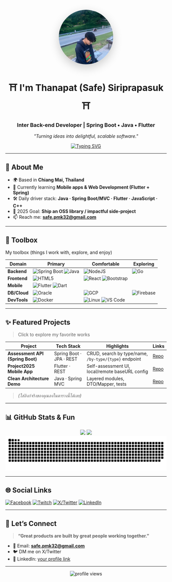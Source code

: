 <!-- Banner / Typing line -->
<p align="center">
  <img src="pro.jpg" alt="Thanapat Siriprapasuk" width="170" style="border-radius:50%; box-shadow:0 10px 30px rgba(0,0,0,.2);" />
</p>

<h1 align="center">⛩️ I'm Thanapat (Safe) Siriprapasuk ⛩️</h1>
<h3 align="center">Inter Back-end Developer | Spring Boot • Java • Flutter</h3>

<p align="center">
  <i>"Turning ideas into delightful, scalable software."</i>
</p>

<div align="center">
  
[![Typing SVG](https://readme-typing-svg.demolab.com?font=Fira+Code&size=22&pause=1000&center=true&vCenter=true&width=600&lines=Backend+Engineer+who+loves+clean+architecture;Spring+Boot+%7C+Java+%7C+Flutter;APIs%2C+Databases%2C+DevOps+basics;Always+learning%2C+always+shipping)](https://git.io/typing-svg)

</div>

---

## 🔎 About Me
- 🌍 Based in **Chiang Mai, Thailand**
- 🌱 Currently learning **Mobile apps & Web Development (Flutter + Spring)**  
- 🛠 Daily driver stack: **Java · Spring Boot/MVC · Flutter · JavaScript · C++**  
- 🎯 2025 Goal: **Ship an OSS library / impactful side-project**  
- 📫 Reach me: **safe.pmk32@gmail.com**

---

## 🧰 Toolbox
My toolbox (things I work with, explore, and enjoy)

| Domain | Primary | Comfortable | Exploring |
|---|---|---|---|
| **Backend** | <img src="https://raw.githubusercontent.com/danielcranney/readme-generator/main/public/icons/skills/spring-boot-colored.svg" width="36" title="Spring Boot"/> <img src="https://raw.githubusercontent.com/danielcranney/readme-generator/main/public/icons/skills/java-colored.svg" width="36" title="Java"/> | <img src="https://raw.githubusercontent.com/danielcranney/readme-generator/main/public/icons/skills/nodejs-colored.svg" width="36" title="NodeJS"/> | <img src="https://raw.githubusercontent.com/danielcranney/readme-generator/main/public/icons/skills/go-colored.svg" width="36" title="Go"/> |
| **Frontend** | <img src="https://raw.githubusercontent.com/danielcranney/readme-generator/main/public/icons/skills/html5-colored.svg" width="36" title="HTML5"/> | <img src="https://raw.githubusercontent.com/danielcranney/readme-generator/main/public/icons/skills/react-colored.svg" width="36" title="React"/> <img src="https://raw.githubusercontent.com/danielcranney/readme-generator/main/public/icons/skills/bootstrap-colored.svg" width="36" title="Bootstrap"/> |  |
| **Mobile** | <img src="https://raw.githubusercontent.com/danielcranney/readme-generator/main/public/icons/skills/flutter-colored.svg" width="36" title="Flutter"/> <img src="https://raw.githubusercontent.com/danielcranney/readme-generator/main/public/icons/skills/dart-colored.svg" width="36" title="Dart"/> |  |  |
| **DB/Cloud** | <img src="https://raw.githubusercontent.com/danielcranney/readme-generator/main/public/icons/skills/oracle-colored.svg" width="36" title="Oracle"/> | <img src="https://raw.githubusercontent.com/danielcranney/readme-generator/main/public/icons/skills/googlecloud-colored.svg" width="36" title="GCP"/> | <img src="https://raw.githubusercontent.com/danielcranney/readme-generator/main/public/icons/skills/firebase-colored.svg" width="36" title="Firebase"/> |
| **DevTools** | <img src="https://raw.githubusercontent.com/danielcranney/readme-generator/main/public/icons/skills/docker-colored.svg" width="36" title="Docker"/> | <img src="https://raw.githubusercontent.com/danielcranney/readme-generator/main/public/icons/skills/linux-colored.svg" width="36" title="Linux"/> <img src="https://raw.githubusercontent.com/danielcranney/readme-generator/main/public/icons/skills/visualstudiocode-colored.svg" width="36" title="VS Code"/> |  |

---

## ✨ Featured Projects
> Click to explore my favorite works

| Project | Tech Stack | Highlights | Links |
|---|---|---|---|
| **Assessment API (Spring Boot)** | Spring Boot · JPA · REST | CRUD, search by type/name, `/by-type/{type}` endpoint | [Repo](#) |
| **Project2025 Mobile App** | Flutter · REST | Self-assessment UI, local/remote baseURL config | [Repo](#) |
| **Clean Architecture Demo** | Java · Spring MVC | Layered modules, DTO/Mapper, tests | [Repo](#) |

> *(ใส่ลิงก์จริงของคุณลงในตารางนี้ได้เลย)*

---

## 📊 GitHub Stats & Fun
<div align="center">

<img src="https://github-readme-stats.vercel.app/api?username=SORSAFEXXD&show_icons=true&hide_title=true" height="150" />
<img src="https://github-readme-stats.vercel.app/api/top-langs/?username=SORSAFEXXD&layout=compact" height="150" />

<!-- Snake animation -->
<img src="https://raw.githubusercontent.com/Platane/snk/output/github-contribution-grid-snake-dark.svg" alt="snake" />

</div>

---

## 🌐 Social Links
<p align="left">
  <a href="https://www.facebook.com/TnpSafe"><img src="https://raw.githubusercontent.com/danielcranney/readme-generator/main/public/icons/socials/facebook.svg" width="32" title="Facebook"/></a>
  <a href="https://www.twitch.tv/xarleaves"><img src="https://raw.githubusercontent.com/danielcranney/readme-generator/main/public/icons/socials/twitch.svg" width="32" title="Twitch"/></a>
  <a href="https://twitter.com/"><img src="https://raw.githubusercontent.com/danielcranney/readme-generator/main/public/icons/socials/twitter.svg" width="32" title="X/Twitter"/></a>
  <a href="https://www.linkedin.com/"><img src="https://raw.githubusercontent.com/danielcranney/readme-generator/main/public/icons/socials/linkedin.svg" width="32" title="LinkedIn"/></a>
</p>

---

## 🤝 Let’s Connect
> **“Great products are built by great people working together.”**

- 💌 Email: **safe.pmk32@gmail.com**  
- 🐦 DM me on X/Twitter  
- 🔗 LinkedIn: [your profile link](https://github.com/SORSAFEXXD)

---

<p align="center">
  <img src="https://komarev.com/ghpvc/?username=YOUR_GITHUB_USERNAME&style=flat-square" alt="profile views"/>
</p>
